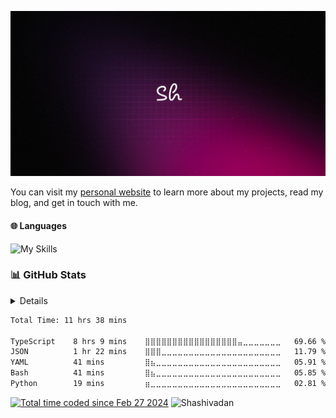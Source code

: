 
[![logo](./purple-logo.png)](https://github.com/Shashivadan/Shashivadan)


You can visit my [personal website](https://shashivadan.xyz) to learn more about my projects, read my blog, and get in touch with me.

#### 🌐 Languages

![My Skills](https://skillicons.dev/icons?i=js,html,css,ts,bootstrap,tailwind,react,npm,nodejs,express,next,prisma,git,github,gitlab,bash,linux,aws,postgresql,mongodb,ubuntu,vercel,cloudflare,docker,neovim,vscode)

### 📊 GitHub Stats

<details>

  <table width="100%" >
<tr>
<td>
<img width="1500" src="http://github-profile-summary-cards.vercel.app/api/cards/profile-details?username=Shashivadan&theme=transparent">
</td>
</tr>
</table>

<table width="100%" >
  <tr>
    <td width="50%">
		  <img width="420" src="http://github-profile-summary-cards.vercel.app/api/cards/repos-per-language?username=Shashivadan&theme=transparent">
        </a>
    </td>
    <td width="50%">
		  <img width="420" src="http://github-profile-summary-cards.vercel.app/api/cards/most-commit-language?username=Shashivadan&theme=transparent">
        </a>
    </td>
  </tr>
</table>

<table width="100%" align="center">
  <tr>
    <td width="50%">
		  <img width="420" src="http://github-profile-summary-cards.vercel.app/api/cards/stats?username=Shashivadan&theme=transparent">
        </a>
    </td>
    <td width="50%">
		  <img width="420" src="http://github-profile-summary-cards.vercel.app/api/cards/productive-time?username=Shashivadan&theme=transparent&utcOffset=8">
        </a>
    </td>
  </tr>
</table>
<img width="100%" src="https://github-readme-activity-graph.vercel.app/graph?username=Shashivadan&theme=merko">
<!-- [![](https://github-readme-activity-graph.vercel.app/graph?username=Shashivadan&theme=merko)](https://github.com/Shashivadan/github-readme-activity-graph) -->
</details>

<!--START_SECTION:waka-->

```txt
Total Time: 11 hrs 38 mins

TypeScript    8 hrs 9 mins    ⣿⣿⣿⣿⣿⣿⣿⣿⣿⣿⣿⣿⣿⣿⣿⣿⣿⣤⣀⣀⣀⣀⣀⣀⣀   69.66 %
JSON          1 hr 22 mins    ⣿⣿⣿⣀⣀⣀⣀⣀⣀⣀⣀⣀⣀⣀⣀⣀⣀⣀⣀⣀⣀⣀⣀⣀⣀   11.79 %
YAML          41 mins         ⣿⣦⣀⣀⣀⣀⣀⣀⣀⣀⣀⣀⣀⣀⣀⣀⣀⣀⣀⣀⣀⣀⣀⣀⣀   05.91 %
Bash          41 mins         ⣿⣦⣀⣀⣀⣀⣀⣀⣀⣀⣀⣀⣀⣀⣀⣀⣀⣀⣀⣀⣀⣀⣀⣀⣀   05.85 %
Python        19 mins         ⣶⣀⣀⣀⣀⣀⣀⣀⣀⣀⣀⣀⣀⣀⣀⣀⣀⣀⣀⣀⣀⣀⣀⣀⣀   02.81 %
```

<!--END_SECTION:waka-->

<a href="https://wakatime.com/@018de9a6-89c0-447a-9820-65e4876c3d5a"><img src="https://wakatime.com/badge/user/018de9a6-89c0-447a-9820-65e4876c3d5a.svg" alt="Total time coded since Feb 27 2024" /></a>
<img src="https://komarev.com/ghpvc/?username=Shashivadan&label=Profile%20views&color=ce9927&style=flat" alt="Shashivadan" />
